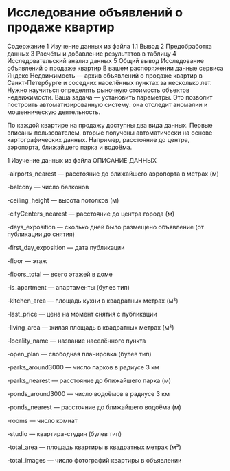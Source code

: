# Исследование объявлений о продаже квартир
Содержание
1  Изучение данных из файла
1.1  Вывод
2  Предобработка данных
3  Расчёты и добавление результатов в таблицу
4  Исследовательский анализ данных
5  Общий вывод
Исследование объявлений о продаже квартир
В вашем распоряжении данные сервиса Яндекc Недвижимость — архив объявлений о продаже квартир в Санкт-Петербурге и соседних населённых пунктах за несколько лет. Нужно научиться определять рыночную стоимость объектов недвижимости. Ваша задача — установить параметры. Это позволит построить автоматизированную систему: она отследит аномалии и мошенническую деятельность.

По каждой квартире на продажу доступны два вида данных. Первые вписаны пользователем, вторые получены автоматически на основе картографических данных. Например, расстояние до центра, аэропорта, ближайшего парка и водоёма.

1  Изучение данных из файла
ОПИСАНИЕ ДАННЫХ

-airports_nearest — расстояние до ближайшего аэропорта в метрах (м)

-balcony — число балконов

-ceiling_height — высота потолков (м)

-cityCenters_nearest — расстояние до центра города (м)

-days_exposition — сколько дней было размещено объявление (от публикации до снятия)

-first_day_exposition — дата публикации

-floor — этаж

-floors_total — всего этажей в доме

-is_apartment — апартаменты (булев тип)

-kitchen_area — площадь кухни в квадратных метрах (м²)

-last_price — цена на момент снятия с публикации

-living_area — жилая площадь в квадратных метрах (м²)

-locality_name — название населённого пункта

-open_plan — свободная планировка (булев тип)

-parks_around3000 — число парков в радиусе 3 км

-parks_nearest — расстояние до ближайшего парка (м)

-ponds_around3000 — число водоёмов в радиусе 3 км

-ponds_nearest — расстояние до ближайшего водоёма (м)

-rooms — число комнат

-studio — квартира-студия (булев тип)

-total_area — площадь квартиры в квадратных метрах (м²)

-total_images — число фотографий квартиры в объявлении
